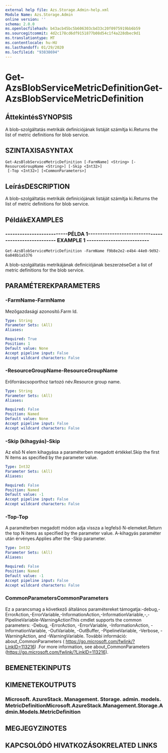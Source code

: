 ```yaml
---
external help file: Azs.Storage.Admin-help.xml
Module Name: Azs.Storage.Admin
online version: ''
schema: 2.0.0
ms.openlocfilehash: b43acb45bc5b606303cbd33c20f0975919bb6b59
ms.sourcegitcommit: 4d2c178cd6df9151877b08d54c1f4a228dbec9d1
ms.translationtype: MT
ms.contentlocale: hu-HU
ms.lasthandoff: 01/29/2020
ms.locfileid: "93838694"
---
```

# <span data-ttu-id="adbfd-101">Get-AzsBlobServiceMetricDefinition</span><span class="sxs-lookup"><span data-stu-id="adbfd-101">Get-AzsBlobServiceMetricDefinition</span></span>

## <span data-ttu-id="adbfd-102">Áttekintés</span><span class="sxs-lookup"><span data-stu-id="adbfd-102">SYNOPSIS</span></span>
<span data-ttu-id="adbfd-103">A blob-szolgáltatás metrikák definíciójának listáját számítja ki.</span><span class="sxs-lookup"><span data-stu-id="adbfd-103">Returns the list of metric definitions for blob service.</span></span>

## <span data-ttu-id="adbfd-104">SZINTAXISA</span><span class="sxs-lookup"><span data-stu-id="adbfd-104">SYNTAX</span></span>

```
Get-AzsBlobServiceMetricDefinition [-FarmName] <String> [-ResourceGroupName <String>] [-Skip <Int32>]
 [-Top <Int32>] [<CommonParameters>]
```

## <span data-ttu-id="adbfd-105">Leírás</span><span class="sxs-lookup"><span data-stu-id="adbfd-105">DESCRIPTION</span></span>
<span data-ttu-id="adbfd-106">A blob-szolgáltatás metrikák definíciójának listáját számítja ki.</span><span class="sxs-lookup"><span data-stu-id="adbfd-106">Returns the list of metric definitions for blob service.</span></span>

## <span data-ttu-id="adbfd-107">Példák</span><span class="sxs-lookup"><span data-stu-id="adbfd-107">EXAMPLES</span></span>

### <span data-ttu-id="adbfd-108">--------------------------PÉLDA 1--------------------------</span><span class="sxs-lookup"><span data-stu-id="adbfd-108">-------------------------- EXAMPLE 1 --------------------------</span></span>
```
Get-AzsBlobServiceMetricDefinition -FarmName f9b8e2e2-e4b4-44e0-9d92-6a848b1a5376
```

<span data-ttu-id="adbfd-109">A blob-szolgáltatás metrikájának definíciójának beszerzése</span><span class="sxs-lookup"><span data-stu-id="adbfd-109">Get a list of metric definitions for the blob service.</span></span>

## <span data-ttu-id="adbfd-110">PARAMÉTEREK</span><span class="sxs-lookup"><span data-stu-id="adbfd-110">PARAMETERS</span></span>

### <span data-ttu-id="adbfd-111">-FarmName</span><span class="sxs-lookup"><span data-stu-id="adbfd-111">-FarmName</span></span>
<span data-ttu-id="adbfd-112">Mezőgazdasági azonosító.</span><span class="sxs-lookup"><span data-stu-id="adbfd-112">Farm Id.</span></span>

```yaml
Type: String
Parameter Sets: (All)
Aliases: 

Required: True
Position: 1
Default value: None
Accept pipeline input: False
Accept wildcard characters: False
```

### <span data-ttu-id="adbfd-113">-ResourceGroupName</span><span class="sxs-lookup"><span data-stu-id="adbfd-113">-ResourceGroupName</span></span>
<span data-ttu-id="adbfd-114">Erőforráscsoporthoz tartozó név.</span><span class="sxs-lookup"><span data-stu-id="adbfd-114">Resource group name.</span></span>

```yaml
Type: String
Parameter Sets: (All)
Aliases: 

Required: False
Position: Named
Default value: None
Accept pipeline input: False
Accept wildcard characters: False
```

### <span data-ttu-id="adbfd-115">-Skip (kihagyás)</span><span class="sxs-lookup"><span data-stu-id="adbfd-115">-Skip</span></span>
<span data-ttu-id="adbfd-116">Az első N elem kihagyása a paraméterben megadott értékkel.</span><span class="sxs-lookup"><span data-stu-id="adbfd-116">Skip the first N items as specified by the parameter value.</span></span>

```yaml
Type: Int32
Parameter Sets: (All)
Aliases: 

Required: False
Position: Named
Default value: -1
Accept pipeline input: False
Accept wildcard characters: False
```

### <span data-ttu-id="adbfd-117">-Top</span><span class="sxs-lookup"><span data-stu-id="adbfd-117">-Top</span></span>
<span data-ttu-id="adbfd-118">A paraméterben megadott módon adja vissza a legfelső N-elemeket.</span><span class="sxs-lookup"><span data-stu-id="adbfd-118">Return the top N items as specified by the parameter value.</span></span>
<span data-ttu-id="adbfd-119">A-kihagyás paraméter után érvényes.</span><span class="sxs-lookup"><span data-stu-id="adbfd-119">Applies after the -Skip parameter.</span></span>

```yaml
Type: Int32
Parameter Sets: (All)
Aliases: 

Required: False
Position: Named
Default value: -1
Accept pipeline input: False
Accept wildcard characters: False
```

### <span data-ttu-id="adbfd-120">CommonParameters</span><span class="sxs-lookup"><span data-stu-id="adbfd-120">CommonParameters</span></span>
<span data-ttu-id="adbfd-121">Ez a parancsmag a következő általános paramétereket támogatja:-debug,-ErrorAction,-ErrorVariable,-InformationAction,-InformationVariable,-,-PipelineVariable-WarningAction</span><span class="sxs-lookup"><span data-stu-id="adbfd-121">This cmdlet supports the common parameters: -Debug, -ErrorAction, -ErrorVariable, -InformationAction, -InformationVariable, -OutVariable, -OutBuffer, -PipelineVariable, -Verbose, -WarningAction, and -WarningVariable.</span></span> <span data-ttu-id="adbfd-122">További információ: about_CommonParameters ( https://go.microsoft.com/fwlink/?LinkID=113216) .</span><span class="sxs-lookup"><span data-stu-id="adbfd-122">For more information, see about_CommonParameters (https://go.microsoft.com/fwlink/?LinkID=113216).</span></span>

## <span data-ttu-id="adbfd-123">BEMENETEK</span><span class="sxs-lookup"><span data-stu-id="adbfd-123">INPUTS</span></span>

## <span data-ttu-id="adbfd-124">KIMENETEK</span><span class="sxs-lookup"><span data-stu-id="adbfd-124">OUTPUTS</span></span>

### <span data-ttu-id="adbfd-125">Microsoft. AzureStack. Management. Storage. admin. models. MetricDefinition</span><span class="sxs-lookup"><span data-stu-id="adbfd-125">Microsoft.AzureStack.Management.Storage.Admin.Models.MetricDefinition</span></span>

## <span data-ttu-id="adbfd-126">MEGJEGYZI</span><span class="sxs-lookup"><span data-stu-id="adbfd-126">NOTES</span></span>

## <span data-ttu-id="adbfd-127">KAPCSOLÓDÓ HIVATKOZÁSOK</span><span class="sxs-lookup"><span data-stu-id="adbfd-127">RELATED LINKS</span></span>

